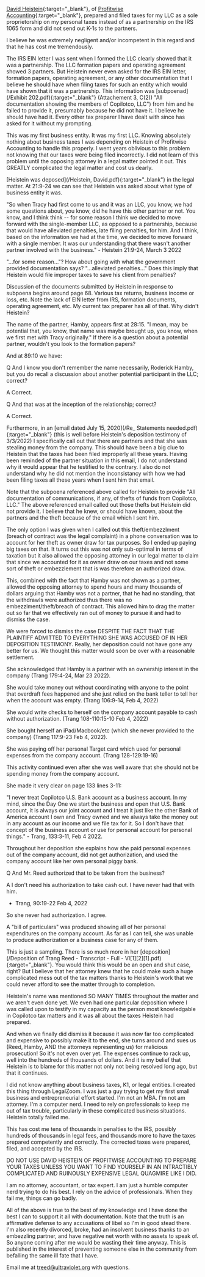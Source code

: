 [David Heistein](https://www.linkedin.com/in/daveheistein/){:target="_blank"}, of [Profitwise Accounting](https://www.profitwiseaccounting.com/){:target="_blank"}, prepared and filed taxes for my LLC
as a sole proprietorship on my personal taxes instead of as a partnership on
the IRS 1065 form and did not send out K-1s to the partners.

I believe he was extremely negligent and/or incompetent in this regard and that he has cost me tremendously.

The IRS EIN letter I was sent when I formed the LLC clearly showed that it was
a partnership. The LLC formation papers and operating agreement showed 3
partners. But Heistein never even asked for the IRS EIN letter, formation
papers, operating agreement, or any other documentation that I believe he
should have when filing taxes for such an entity which would have shown that it
was a partnership. This information was [subpoenad](/Exhibit 202.pdf){:target="_blank"} 
(Attachement 3, C(2)) "All documentation showing the members of Copilotco,
LLC") from him and he failed to provide it, presumably because he did not have
it.  I believe he should have had it. Every other tax preparer I have dealt
with since has asked for it without my prompting.

This was my first business entity. It was my first LLC. Knowing absolutely
nothing about business taxes I was depending on Heistein of Profitwise
Accounting to handle this properly. I went years oblivious to this problem not
knowing that our taxes were being filed incorrectly. I did not learn of this
problem until the opposing attorney in a legal matter pointed it out. This
GREATLY complicated the legal matter and cost us dearly.

[Heistein was deposed](/Heistein, David.pdf){:target="_blank"} in the legal matter. At 21:9-24 we can see that Heistein
was asked about what type of business entity it was.

"So when Tracy had first come to us and it was an LLC, you know, we had some
questions about, you know, did he have this other partner or not. You know, and I think think -- for
some reason I think we decided to move forward with the single-member LLC, as
opposed to a partnership, because that would have alleviated penalties, late
filing penalties, for him.  And I think, based on the information we had at the time, we
decided to move forward with a single member.  It was our understanding that there wasn't
another partner involved with the business." - Heistein 21:9-24, March 3 2022

"...for some reason..."? How about going with what the government provided
documentation says? "...alleviated penalties..." Does this imply that Heistein
would file improper taxes to save his client from penalties?

Discussion of the documents submitted by Heistein in response to subpoena
begins around page 68. Various tax returns, business income or loss, etc. Note
the lack of EIN letter from IRS, formation documents, operating agreement, etc.
My current tax preparer has all of that. Why didn't Heistein?

The name of the partner, Hamby, appears first at 28:15. "I mean, may be
potential that, you know, that name was maybe brought up, you know, when we
first met with Tracy originally." If there is a question about a potential
partner, wouldn't you look to the formation papers?

And at 89:10 we have:

Q And I know you don't remember the name necessarily, Roderick Hamby, but you
do recall a discussion about another potential participant in the LLC; correct?

A Correct.

Q And that was at the inception of the relationship; correct?

A Correct.

Furthermore, in an [email dated July 15, 2020](/Re_ Statements needed.pdf){:target="_blank"}  (this is well before Heistein's deposition testimony of 3/3/2022)
I specifically call out that there are partners and that she was stealing money
from the company. This should have been a big clue to Heistein that the taxes
had been filed improperly all these years. Having been reminded of the partner
situation in this email, I do not understand why it would appear that he
testified to the contrary. I also do not understand why he did not mention the
inconsistancy with how we had been filing taxes all these years when I sent him that email.

Note that the subpoena referenced above called for Heistein to provide "All
documentation of communications, if any, of thefts of funds from Copilotco,
LLC." The above referenced email called out those thefts but Heistein did not
provide it. I believe that he knew, or should have known, about the partners
and the theft because of the email which I sent him.

The only option I was given when I called out this theft/embezzlment (breach of
contract was the legal complaint) in a phone conversation was to account for
her theft as owner draw for tax purposes. So I ended up paying big taxes on
that. It turns out this was not only sub-optimal in terms of taxation but it
also allowed the opposing attorney in our legal matter to claim that since we
accounted for it as owner draw on our taxes and not some sort of theft or
embezzlement that is was therefore an authorized draw.

This, combined with the fact that Hamby was not shown as a partner, allowed the
opposing attorney to spend hours and many thousands of dollars arguing that
Hamby was not a partner, that he had no standing, that the withdrawls were
authorized thus there was no embezzlment/theft/breach of contract. This allowed
him to drag the matter out so far that we effectively ran out of money to
pursue it and had to dismiss the case.

We were forced to dismiss the case DESPITE THE FACT THAT THE PLAINTIFF ADMITTED
TO EVERYTHING SHE WAS ACCUSED OF IN HER DEPOSITION TESTIMONY. Really, her
deposition could not have gone any better for us. We thought this matter would
soon be over with a reasonable settlement.  

She acknowledged that Hamby is a partner with an ownership interest in the
company (Trang 179:4-24, Mar 23 2022).

She would take money out without coordinating with anyone to the point that
overdraft fees happened and she just relied on the bank teller to tell her when
the account was empty. (Trang 106:9-14, Feb 4, 2022)

She would write checks to herself on the company account payable to cash
without authorization. (Trang 108-110:15-10 Feb 4, 2022)

She bought herself an iPad/Macbook/etc (which she never provided to the company) (Trang 117:9-23 Feb 4, 2022).

She was paying off her personal Target card which used for personal expenses from the company account. (Trang 128-129:19-16)

This activity continued even after she was well aware that she should not be spending money from the company account.

She made it very clear on page 133 lines 3-11:

"I never treat Copilotco U.S. Bank account as a business account. In my mind, since the Day One we start the business and open that U.S. Bank account, it is always our joint account and I treat it just like the other Bank of America account I own and Tracy owned and we always take the money out in any account as our income and we file tax for it.  So I don't have that concept of the business account or use for personal account for personal things." - Trang, 133:3-11, Feb 4 2022.

Throughout her deposition she explains how she paid personal expenses out of the company account, did not get authorization, and used the company account like her own personal piggy bank.

Q And Mr. Reed authorized that to be taken from the business?

A I don't need his authorization to take cash out. I have never had that with him.

- Trang, 90:19-22 Feb 4, 2022

So she never had authorization. I agree. 

A "bill of particulars" was produced showing all of her personal expenditures
on the company account. As far as I can tell, she was unable to produce
authorization or a business case for any of them.

This is just a sampling. There is so much more in her [deposition](/Deposition of Trang Reed - Transcript - Full - VI[1][2][1].pdf){:target="_blank"}. You would
think this would be an open and shut case, right? But I believe that her
attorney knew that he could make such a huge complicated mess out of the tax
matters thanks to Heistein's work that we could never afford to see the matter
through to completion. 

Heistein's name was mentioned SO MANY TIMES throughout the matter and we aren't
even done yet. We even had one particular deposition where I was called upon to
testify in my capacity as the person most knowledgable in Copilotco tax matters
and it was all about the taxes Heistein had prepared.

And when we finally did dismiss it because it was now far too complicated and
expensive to possibly make it to the end, she turns around and sues us (Reed,
Hamby, AND the attorneys representing us) for malicious prosecution! So it's
not even over yet. The expenses continue to rack up, well into the hundreds of
thousands of dollars.  And it is my belief that Heistein is to blame for this
matter not only not being resolved long ago, but that it continues.

I did not know anything about business taxes, K1, or legal entities. I created
this thing through LegalZoom. I was just a guy trying to get my first small
business and entrepreneurial effort started. I'm not an MBA. I'm not am
attorney. I'm a computer nerd. I need to rely on professionals to keep me out
of tax trouble, particularly in these complicated business situations. Heistein
totally failed me.

This has cost me tens of thousands in penalties to the IRS, possibly hundreds
of thousands in legal fees, and thousands more to have the taxes prepared
competently and correctly. The corrected taxes were prepared, filed, and
accepted by the IRS.

DO NOT USE DAVID HEISTEIN OF PROFITWISE ACCOUNTING TO PREPARE YOUR TAXES UNLESS
YOU WANT TO FIND YOURSELF IN AN INTRACTIBLY COMPLICATED AND RUINOUSLY EXPENSIVE
LEGAL QUAGMIRE LIKE I DID.

I am no attorney, accountant, or tax expert. I am just a humble computer nerd
trying to do his best. I rely on the advice of professionals. When they fail
me, things can go badly.

All of the above is true to the best of my knowledge and I have done the best I
can to support it all with documentation. Note that the truth is an affirmative
defense to any accusations of libel so I'm in good stead there. I'm also
recently divorced, broke, had an insolvent business thanks to an embezzling
partner, and have negative net worth with no assets to speak of. So anyone
coming after me would be wasting their time anyway. This is published in the
interest of preventing someone else in the community from befalling the same
ill fate that I have.

Email me at treed@ultraviolet.org with questions.
